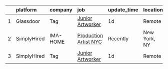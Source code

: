 

|    | platform    | company   | job                                                                                                                                                                                                                                                                               | update_time   | location     |
|---:|:------------|:----------|:----------------------------------------------------------------------------------------------------------------------------------------------------------------------------------------------------------------------------------------------------------------------------------|:--------------|:-------------|
|  1 | Glassdoor   | Tag       | [Junior Artworker](https://www.glassdoor.com/partner/jobListing.htm?pos=101&ao=1136043&s=58&guid=0000018128568e088b0f819a736679f3&src=GD_JOB_AD&t=SR&vt=w&cs=1_45a291f3&cb=1654239170186&jobListingId=1007909874498&jrtk=3-0-1g4k5d3hgr09l801-1g4k5d3huk26b800-cc1431d9cf9a1069-) | 1d            | Remote       |
|  2 | SimplyHired | IMA-HOME  | [Production Artist NYC](https://www.simplyhired.com/job/WAk3UyIRIcaqwbDbXur06TsDmW7y7WmT2KCRpKrBPBRW_ve-Q8yocA?q=creative+artworker)                                                                                                                                              | Recently      | New York, NY |
|  3 | SimplyHired | Tag       | [Junior Artworker](https://www.simplyhired.com/job/hlo-U83LVO0wc3WpfZ6i19hswf8VgkIu-UIbYVpoDKJeJejVZ7npVA?q=creative+artworker)                                                                                                                                                   | 1d            | Remote       |